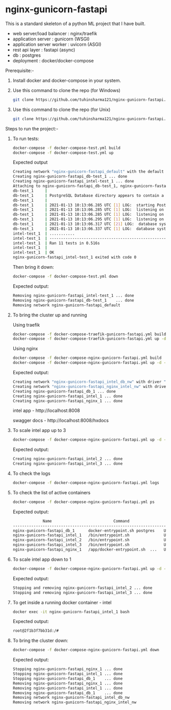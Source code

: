 # nginx-gunicorn-fastapi

This is a standard skeleton of a python ML project that I have built. 

- web server/load balancer : nginx/traefik
- application server : gunicorn (WSGI)
- application server worker : uvicorn (ASGI)
- rest api layer : fastapi (async)
- db : postgres
- deployment : docker/docker-compose


Prerequisite:-

1. Install docker and docker-compose in your system.

2. Use this command to clone the repo (for Windows)
   ```bash
   git clone https://github.com/tuhinsharma121/nginx-gunicorn-fastapi.git --config core.autocrlf=input
   ```
3. Use this command to clone the repo (for Unix)
   ```bash
   git clone https://github.com/tuhinsharma121/nginx-gunicorn-fastapi.git
   ```
   
Steps to run the project:-

1. To run tests:

   ```bash
   docker-compose -f docker-compose-test.yml build
   docker-compose -f docker-compose-test.yml up
   ```
   Expected output

   ```bash
   Creating network "nginx-gunicorn-fastapi_default" with the default driver
   Creating nginx-gunicorn-fastapi_db-test_1 ... done
   Creating nginx-gunicorn-fastapi_intel-test_1 ... done
   Attaching to nginx-gunicorn-fastapi_db-test_1, nginx-gunicorn-fastapi_intel-test_1
   db-test_1     |
   db-test_1     | PostgreSQL Database directory appears to contain a database; Skipping initialization
   db-test_1     |
   db-test_1     | 2021-01-13 10:13:06.285 UTC [1] LOG:  starting PostgreSQL 13.1 on x86_64-pc-linux-musl, compiled by gcc (Alpine 9.3.0) 9.3.0, 64-bit
   db-test_1     | 2021-01-13 10:13:06.285 UTC [1] LOG:  listening on IPv4 address "0.0.0.0", port 5432
   db-test_1     | 2021-01-13 10:13:06.285 UTC [1] LOG:  listening on IPv6 address "::", port 5432
   db-test_1     | 2021-01-13 10:13:06.295 UTC [1] LOG:  listening on Unix socket "/var/run/postgresql/.s.PGSQL.5432"
   db-test_1     | 2021-01-13 10:13:06.317 UTC [21] LOG:  database system was shut down at 2021-01-13 10:12:04 UTC
   db-test_1     | 2021-01-13 10:13:06.337 UTC [1] LOG:  database system is ready to accept connections
   intel-test_1  | ...........
   intel-test_1  | ----------------------------------------------------------------------
   intel-test_1  | Ran 11 tests in 0.516s
   intel-test_1  |
   intel-test_1  | OK
   nginx-gunicorn-fastapi_intel-test_1 exited with code 0
   ```
   
   Then bring it down:

   ```bash
   docker-compose -f docker-compose-test.yml down
   ```
   Expected output:
   ```bash
   Removing nginx-gunicorn-fastapi_intel-test_1 ... done
   Removing nginx-gunicorn-fastapi_db-test_1    ... done
   Removing network nginx-gunicorn-fastapi_default
   ```
   
   
2. To bring the cluster up and running

    Using traefik
    ```bash
    docker-compose -f docker-compose-traefik-gunicorn-fastapi.yml build
    docker-compose -f docker-compose-traefik-gunicorn-fastapi.yml up -d --remove-orphans
    ```
    Using nginx
    ```bash
    docker-compose -f docker-compose-nginx-gunicorn-fastapi.yml build
    docker-compose -f docker-compose-nginx-gunicorn-fastapi.yml up -d --remove-orphans
    ```
    
    Expected output:
    ```bash
    Creating network "nginx-gunicorn-fastapi_intel_db_nw" with driver "bridge"
    Creating network "nginx-gunicorn-fastapi_nginx_intel_nw" with driver "bridge"
    Creating nginx-gunicorn-fastapi_db_1 ... done
    Creating nginx-gunicorn-fastapi_intel_1 ... done
    Creating nginx-gunicorn-fastapi_nginx_1 ... done
    ```
    intel app - http://localhost:8008
   
    swagger docs - http://localhost:8008/hxdocs


3. To scale intel app up to 3
    ```bash
    docker-compose -f docker-compose-nginx-gunicorn-fastapi.yml up -d --scale intel=3 --no-recreate
    ```
    Expected output:
    ```bash
    Creating nginx-gunicorn-fastapi_intel_2 ... done
    Creating nginx-gunicorn-fastapi_intel_3 ... done
    ```
   
4. To check the logs
    ```bash
    docker-compose -f docker-compose-nginx-gunicorn-fastapi.yml logs
    ```

5. To check the list of active containers
    ```bash
    docker-compose -f docker-compose-nginx-gunicorn-fastapi.yml ps
    ```
    Expected output:
    ```bash
                 Name                           Command                  State                Ports
    --------------------------------------------------------------------------------------------------------
    nginx-gunicorn-fastapi_db_1      docker-entrypoint.sh postgres    Up (healthy)   0.0.0.0:5432->5432/tcp
    nginx-gunicorn-fastapi_intel_1   /bin/entrypoint.sh               Up             0.0.0.0:49261->5678/tcp
    nginx-gunicorn-fastapi_intel_2   /bin/entrypoint.sh               Up             0.0.0.0:49267->5678/tcp
    nginx-gunicorn-fastapi_intel_3   /bin/entrypoint.sh               Up             0.0.0.0:49266->5678/tcp
    nginx-gunicorn-fastapi_nginx_1   /app/docker-entrypoint.sh  ...   Up             0.0.0.0:8008->80/tcp
    ```
   
6. To scale intel app down to 1
    ```bash
    docker-compose -f docker-compose-nginx-gunicorn-fastapi.yml up -d --scale intel=1 --no-recreate
    ```
    Expected output:
    ```bash
    Stopping and removing nginx-gunicorn-fastapi_intel_2 ... done
    Stopping and removing nginx-gunicorn-fastapi_intel_3 ... done
    ```

7. To get inside a running docker container - intel
    ```bash
    docker exec -it nginx-gunicorn-fastapi_intel_1 bash
    ```
    Expected output:
    ```bash
    root@2f1b3f7bb31d:/#
    ```
8. To bring the cluster down:
    ```bash
    docker-compose -f docker-compose-nginx-gunicorn-fastapi.yml down
    ```
    Expected output:
    ```bash
    Stopping nginx-gunicorn-fastapi_nginx_1 ... done
    Stopping nginx-gunicorn-fastapi_intel_1 ... done
    Stopping nginx-gunicorn-fastapi_db_1    ... done
    Removing nginx-gunicorn-fastapi_nginx_1 ... done
    Removing nginx-gunicorn-fastapi_intel_1 ... done
    Removing nginx-gunicorn-fastapi_db_1    ... done
    Removing network nginx-gunicorn-fastapi_intel_db_nw
    Removing network nginx-gunicorn-fastapi_nginx_intel_nw
    ```

